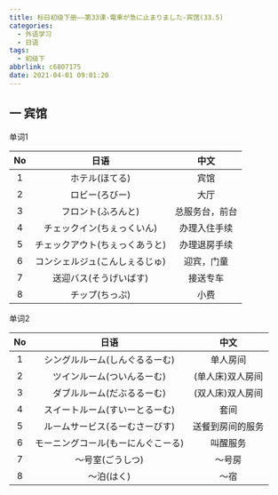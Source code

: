 ```yaml
---
title: 标日初级下册——第33课-電車が急に止まりました-宾馆(33.5)
categories:
  - 外语学习
  - 日语
tags:
  - 初级下
abbrlink: c6807175
date: 2021-04-01 09:01:20
---
```

## 一 宾馆

单词1

|  No  |              日语              |      中文      |
| :--: | :----------------------------: | :------------: |
|  1   |         ホテル(ほてる)         |      宾馆      |
|  2   |         ロビー(ろびー)         |      大厅      |
|  3   |       フロント(ふろんと)       | 总服务台，前台 |
|  4   |   チェックイン(ちぇっくいん)   |  办理入住手续  |
|  5   | チェックアウト(ちぇっくあうと) |  办理退房手续  |
|  6   | コンシェルジュ(こんしぇるじゅ) |   迎宾，门童   |
|  7   |     送迎バス(そうげいばす)     |    接送专车    |
|  8   |         チップ(ちっぷ)         |      小费      |

<!--more-->

单词2

|  No  |                日语                |       中文       |
| :--: | :--------------------------------: | :--------------: |
|  1   |   シングルルーム(しんぐるるーむ)   |     单人房间     |
|  2   |     ツインルーム(ついんるーむ)     | (单人床)双人房间 |
|  3   |     ダブルルーム(だぶるるーむ)     | (双人床)双人房间 |
|  4   |   スイートルーム(すいーとるーむ)   |       套间       |
|  5   |   ルームサービス(るーむさーびす)   | 送餐到房间的服务 |
|  6   | モーニングコール(もーにんぐこーる) |     叫醒服务     |
|  7   |          〜号室(ごうしつ)          |      ～号房      |
|  8   |             〜泊(はく)             |       ～宿       |
